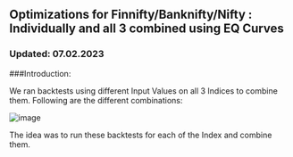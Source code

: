 ## Optimizations for Finnifty/Banknifty/Nifty : Individually and all 3 combined using EQ Curves
### Updated: 07.02.2023


###Introduction:

We ran backtests using different Input Values on all 3 Indices to combine them. Following are the different combinations:

![image](https://user-images.githubusercontent.com/67407393/217734517-255244fe-9327-4f53-9a79-6fd18294e307.png)

The idea was to run these backtests for each of the Index and combine them.






